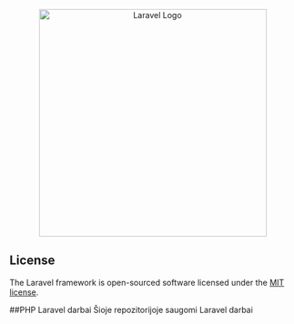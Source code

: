 <p align="center"><a href="https://laravel.com" target="_blank"><img src="https://raw.githubusercontent.com/laravel/art/master/logo-lockup/5%20SVG/2%20CMYK/1%20Full%20Color/laravel-logolockup-cmyk-red.svg" width="400" alt="Laravel Logo"></a></p>

## License
The Laravel framework is open-sourced software licensed under the [MIT license](https://opensource.org/licenses/MIT).

##PHP Laravel darbai
Šioje repozitorijoje saugomi Laravel darbai




